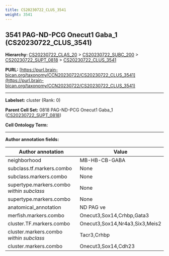 ```yaml
---
title: CS20230722_CLUS_3541
weight: 3541
---
```

## 3541 PAG-ND-PCG Onecut1 Gaba_1 (CS20230722_CLUS_3541)
<b>Hierarchy: </b>
[CS20230722_CLAS_20](../CS20230722_CLAS_20) >
[CS20230722_SUBC_200](../CS20230722_SUBC_200) >
[CS20230722_SUPT_0818](../CS20230722_SUPT_0818) >
[CS20230722_CLUS_3541](../CS20230722_CLUS_3541)

**PURL:** [https://purl.brain-bican.org/taxonomy/CCN20230722/CS20230722_CLUS_3541](https://purl.brain-bican.org/taxonomy/CCN20230722/CS20230722_CLUS_3541)

---


**Labelset:** cluster (Rank: 0)

**Parent Cell Set:** 0818 PAG-ND-PCG Onecut1 Gaba_1 ([CS20230722_SUPT_0818](../CS20230722_SUPT_0818))



**Cell Ontology Term:** 

[MARKER GENES.]: #


---

[TRANSFERRED ANNOTATIONS.]: #


[AUTHOR ANNOTATION FIELDS.]: #


**Author annotation fields:**

| Author annotation | Value |
|-------------------|-------|
|neighborhood|MB-HB-CB-GABA|
|subclass.tf.markers.combo|None|
|subclass.markers.combo|None|
|supertype.markers.combo _within subclass_|None|
|supertype.markers.combo|None|
|anatomical_annotation|ND PAG ve|
|merfish.markers.combo|Onecut3,Sox14,Crhbp,Gata3|
|cluster.TF.markers.combo|Onecut3,Sox14,Nr4a3,Six3,Meis2|
|cluster.markers.combo _within subclass_|Tacr3,Crhbp|
|cluster.markers.combo|Onecut3,Sox14,Cdh23|
